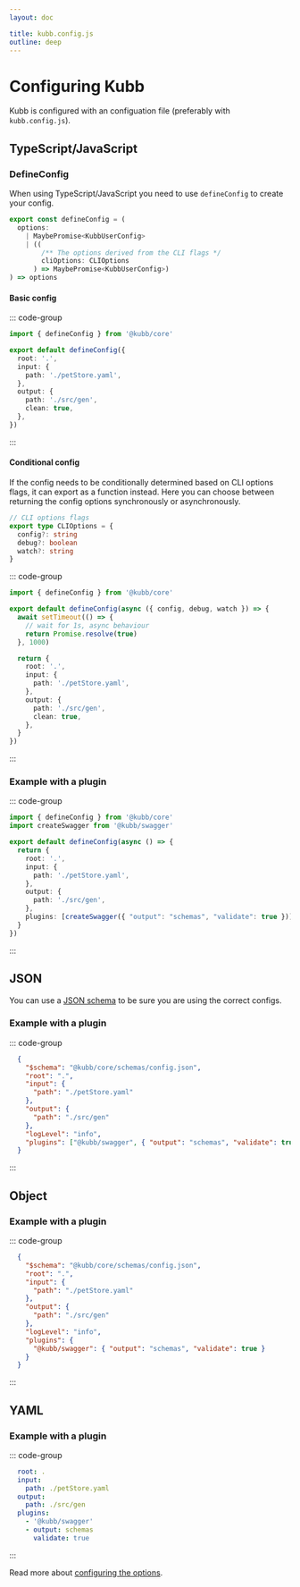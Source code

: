 ```yaml
---
layout: doc

title: kubb.config.js
outline: deep
---
```


# Configuring Kubb
Kubb is configured with an configuation file (preferably with `kubb.config.js`).

## TypeScript/JavaScript

### DefineConfig

When using TypeScript/JavaScript you need to use `defineConfig` to create your config.

```typescript
export const defineConfig = (
  options:
    | MaybePromise<KubbUserConfig>
    | ((
        /** The options derived from the CLI flags */
        cliOptions: CLIOptions
      ) => MaybePromise<KubbUserConfig>)
) => options
```

#### Basic config

::: code-group

```typescript [kubb.config.js]
import { defineConfig } from '@kubb/core'

export default defineConfig({
  root: '.',
  input: {
    path: './petStore.yaml',
  },
  output: {
    path: './src/gen',
    clean: true,
  },
})
```

:::

#### Conditional config

If the config needs to be conditionally determined based on CLI options flags, it can export as a function instead.
Here you can choose between returning the config options synchronously or asynchronously.

``` typescript
// CLI options flags
export type CLIOptions = {
  config?: string
  debug?: boolean
  watch?: string
}
```

::: code-group

```typescript [kubb.config.js]
import { defineConfig } from '@kubb/core'

export default defineConfig(async ({ config, debug, watch }) => {
  await setTimeout(() => {
    // wait for 1s, async behaviour
    return Promise.resolve(true)
  }, 1000)

  return {
    root: '.',
    input: {
      path: './petStore.yaml',
    },
    output: {
      path: './src/gen',
      clean: true,
    },
  }
})
```
:::

### Example with a plugin

::: code-group

```typescript [kubb.config.js]
import { defineConfig } from '@kubb/core'
import createSwagger from '@kubb/swagger'

export default defineConfig(async () => {
  return {
    root: '.',
    input: {
      path: './petStore.yaml',
    },
    output: {
      path: './src/gen',
    },
    plugins: [createSwagger({ "output": "schemas", "validate": true })],
  }
})
```
:::

## JSON

You can use a [JSON schema](https://github.com/kubb-project/kubb/blob/main/packages/core/schema.json) to be sure you are using the correct configs.

### Example with a plugin

::: code-group

```json [kubb.json]
  {
    "$schema": "@kubb/core/schemas/config.json",
    "root": ".",
    "input": {
      "path": "./petStore.yaml"
    },
    "output": {
      "path": "./src/gen"
    },
    "logLevel": "info",
    "plugins": ["@kubb/swagger", { "output": "schemas", "validate": true }]
  } 
```
:::

## Object

### Example with a plugin

::: code-group

```json [kubb.json]
  {
    "$schema": "@kubb/core/schemas/config.json",
    "root": ".",
    "input": {
      "path": "./petStore.yaml"
    },
    "output": {
      "path": "./src/gen"
    },
    "logLevel": "info",
    "plugins": {
      "@kubb/swagger": { "output": "schemas", "validate": true }
    }
  } 
```
:::

## YAML

### Example with a plugin

::: code-group

```yaml [.kubbrc]
  root: .
  input:
    path: ./petStore.yaml
  output:
    path: ./src/gen
  plugins:
    - '@kubb/swagger'
    - output: schemas
      validate: true
```

:::

Read more about [configuring the options](/configuration/options).